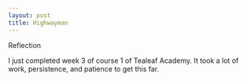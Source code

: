 ```yaml
---
layout: post
title: Highwayman
---
```


Reflection

I just completed week 3 of course 1 of Tealeaf Academy. It took a lot of work, persistence, and patience to get this far. 
